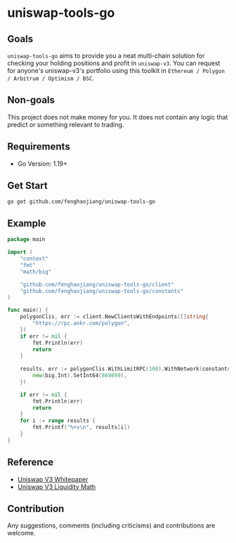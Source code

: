 
# uniswap-tools-go  



## Goals  

`uniswap-tools-go` aims to provide you a neat multi-chain solution for checking your holding positions and profit in `uniswap-v3`. You can request for anyone's uniswap-v3's portfolio using this toolkit in `Ethereum / Polygon / Arbitrum / Optimism / BSC`.  

## Non-goals 

This project does not make money for you. It does not contain any logic that predict or something relevant to trading. 


## Requirements
- Go Version: 1.19+

## Get Start
```shell
go get github.com/fenghaojiang/uniswap-tools-go
```



## Example  

```go
package main

import (
	"context"
	"fmt"
	"math/big"

	"github.com/fenghaojiang/uniswap-tools-go/client"
	"github.com/fenghaojiang/uniswap-tools-go/constants"
)

func main() {
	polygonClis, err := client.NewClientsWithEndpoints([]string{
		"https://rpc.ankr.com/polygon",
	})
	if err != nil {
		fmt.Println(err)
		return
	}
    
	results, err := polygonClis.WithLimitRPC(100).WithNetwork(constants.PolygonNetwork).AggregatedPosition(context.Background(), []*big.Int{
		new(big.Int).SetInt64(869899),
	})

	if err != nil {
		fmt.Println(err)
		return
	}
	for i := range results {
		fmt.Printf("%+v\n", results[i])
	}
}

```


## Reference  

- [Uniswap V3 Whitepaper](https://uniswap.org/whitepaper-v3.pdf)
- [Uniswap V3 Liquidity Math](https://atiselsts.github.io/pdfs/uniswap-v3-liquidity-math.pdf)  


## Contribution
Any suggestions, comments (including criticisms) and contributions are welcome.


